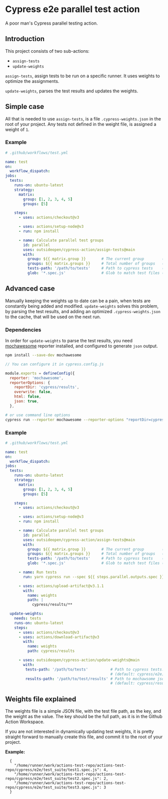 # Cypress e2e parallel test action

A poor man's Cypress parallel testing action.

## Introduction

This project consists of two sub-actions:

- `assign-tests`
- `update-weights`

`assign-tests`, assign tests to be run on a specific runner. It uses weights to optimize the assignments.

`update-weights`, parses the test results and updates the weights.

## Simple case

All that is needed to use `assign-tests`, is a file `.cypress-weights.json` in the root of your project. Any tests not defined in the weight file, is assigned a weight of `1`.


### Example

```yaml
# .github/workflows/test.yml

name: test
on:
  workflow_dispatch:
jobs:
  tests:
    runs-on: ubuntu-latest
    strategy:
      matrix:
        group: [1, 2, 3, 4, 5]
        groups: [5]

    steps:
      - uses: actions/checkout@v3

      - uses: actions/setup-node@v3
      - run: npm install

      - name: Calculate parallel test groups
        id: parallel
        uses: outsideopen/cypress-action/assign-tests@main
        with:
          group: ${{ matrix.group }}       # The current group        (default: 1)
          groups: ${{ matrix.groups }}     # Total number of groups   (default: 1)
          tests-path: '/path/to/tests'     # Path to cypress tests    (default: cypress/e2e)
          glob: '*.spec.js'                # Glob to match test files (default: **/*.cy.js)
```

## Advanced case

Manually keeping the weights up to date can be a pain, when tests are constantly being added and modified. `update-weights` solves this problem, by parsing the test results, and adding an optimized `.cypress-weights.json` to the cache, that will be used on the next run.


### Dependencies

In order for `update-weights` to parse the test results, you need [mochawesome](https://github.com/adamgruber/mochawesome) reporter installed, and configured to generate `json` output.

```bash
npm install --save-dev mochawesome
```

```js
// You can configure it in cypress.config.js

module.exports = defineConfig({
  reporter: 'mochawesome',
  reporterOptions: {
    reportDir: 'cypress/results',
    overwrite: false,
    html: false,
    json: true,
  },
```

```bash
# or use command line options
cypress run --reporter mochawesome --reporter-options "reportDir=cypress/results,overwrite=false,html=false,json=true"
```


### Example

```yaml
# .github/workflows/test.yml

name: test
on:
  workflow_dispatch:
jobs:
  tests:
    runs-on: ubuntu-latest
    strategy:
      matrix:
        group: [1, 2, 3, 4, 5]
        groups: [5]

    steps:
      - uses: actions/checkout@v3

      - uses: actions/setup-node@v3
      - run: npm install

      - name: Calculate parallel test groups
        id: parallel
        uses: outsideopen/cypress-action/assign-tests@main
        with:
          group: ${{ matrix.group }}       # The current group        (default: 1)
          groups: ${{ matrix.groups }}     # Total number of groups   (default: 1)
          tests-path: '/path/to/tests'     # Path to cypress tests    (default: cypress/e2e)
          glob: '*.spec.js'                # Glob to match test files (default: **/*.cy.js)

      - name: Run tests
        run: yarn cypress run --spec ${{ steps.parallel.outputs.spec }} --reporter mochawesome --reporter-options "reportDir=cypress/results,overwrite=false,html=false,json=true"

      - uses: actions/upload-artifact@v3.1.1
        with:
          name: weights
          path: |
            cypress/results/**

  update-weights:
    needs: tests
    runs-on: ubuntu-latest
    steps:
      - uses: actions/checkout@v3
      - uses: actions/download-artifact@v3
        with:
          name: weights
          path: cypress/results

      - uses: outsideopen/cypress-action/update-weights@main
        with:
         tests-path: '/path/to/tests'          # Path to cypress tests. Same as above 
                                               # (default: cypress/e2e)
         results-path: '/path/to/test/results' # Path to mochawsome json results (as specified in reportsDir above)
                                               # (default: cypress/results)
```

## Weights file explained

The weights file is a simple JSON file, with the test file path, as the key, and the weight as the value. The key should be the full path, as it is in the Github Action Workspace.

If you are not interested in dynamically updating test weights, it is pretty straight forward to manually create this file, and commit it to the root of your project.

**Example:**

```
  {
    "/home/runner/work/actions-test-repo/actions-test-repo/cypress/e2e/test_suite/test1.spec.js": 4,
    "/home/runner/work/actions-test-repo/actions-test-repo/cypress/e2e/test_suite/test2.spec.js": 2,
    "/home/runner/work/actions-test-repo/actions-test-repo/cypress/e2e/test_suite/test3.spec.js": 3
  }
```
